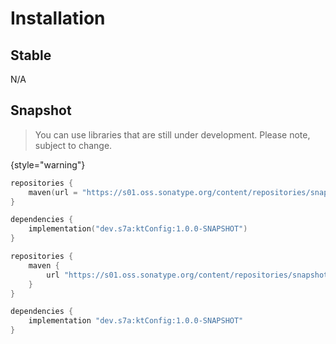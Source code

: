 # Installation

## Stable

N/A

## Snapshot

> You can use libraries that are still under development. Please note, subject to change.
> 
{style="warning"}

<tabs>

<tab title="build.gradle.kts">

```Kotlin
repositories {
    maven(url = "https://s01.oss.sonatype.org/content/repositories/snapshots/")
}

dependencies {
    implementation("dev.s7a:ktConfig:1.0.0-SNAPSHOT")
}
```

</tab>

<tab title="build.gradle">

```Groovy
repositories {
    maven {
        url "https://s01.oss.sonatype.org/content/repositories/snapshots/"
    }
}

dependencies {
    implementation "dev.s7a:ktConfig:1.0.0-SNAPSHOT"
}
```

</tab>

</tabs>
